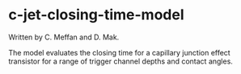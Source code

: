 # c-jet-closing-time-model

Written by C. Meffan and D. Mak. 

The model evaluates the closing time for a capillary junction effect transistor for a range of trigger channel depths and contact angles.

